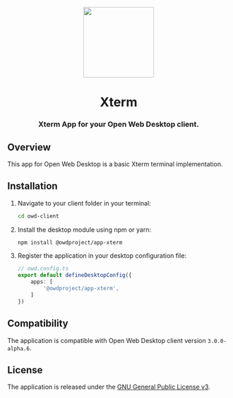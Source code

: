 <p align="center">
  <img width="160" height="160" src="https://avatars.githubusercontent.com/u/65117737?s=160&v=4" />
</p>
<h1 align="center">Xterm</h1>
<h3 align="center">
  Xterm App for your Open Web Desktop client.
</h3>

## Overview

This app for Open Web Desktop is a basic Xterm terminal implementation.

## Installation

1.  Navigate to your client folder in your terminal:

    ```bash
    cd owd-client
    ```

2.  Install the desktop module using npm or yarn:

    ```bash
    npm install @owdproject/app-xterm
    ```

3.  Register the application in your desktop configuration file:

    ```typescript
    // owd.config.ts
    export default defineDesktopConfig({
        apps: [
            '@owdproject/app-xterm',
        ]
    })
    ```

## Compatibility

The application is compatible with Open Web Desktop client version `3.0.0-alpha.6`.

## License

The application is released under the [GNU General Public License v3](LICENSE).